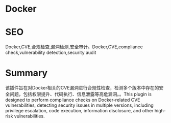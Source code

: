 # Docker
# SEO
Docker,CVE,合规检查,漏洞检测,安全审计。Docker,CVE,compliance check,vulnerability detection,security audit
# Summary
该插件旨在对Docker相关的CVE漏洞进行合规性检查，检测多个版本中存在的安全问题，包括权限提升、代码执行、信息泄露等高危漏洞。。This plugin is designed to perform compliance checks on Docker-related CVE vulnerabilities, detecting security issues in multiple versions, including privilege escalation, code execution, information disclosure, and other high-risk vulnerabilities.
